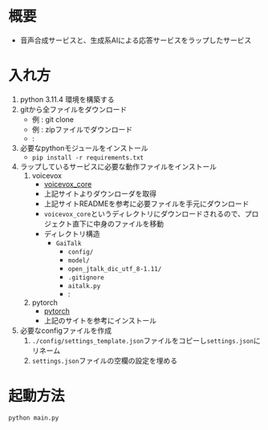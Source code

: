 # 概要
- 音声合成サービスと、生成系AIによる応答サービスをラップしたサービス

# 入れ方
1. python 3.11.4 環境を構築する
2. gitから全ファイルをダウンロード
    - 例 : git clone
    - 例 : zipファイルでダウンロード
    - :
3. 必要なpythonモジュールをインストール
    - `pip install -r requirements.txt`
4. ラップしているサービスに必要な動作ファイルをインストール
    1. voicevox
        - [voicevox_core](https://github.com/VOICEVOX/voicevox_core/releases/tag/0.14.4)
        - 上記サイトよりダウンローダを取得
        - 上記サイトREADMEを参考に必要ファイルを手元にダウンロード
        - `voicevox_core`というディレクトリにダウンロードされるので、プロジェクト直下に中身のファイルを移動
        - ディレクトリ構造
            - `GaiTalk`
                - `config/`
                - `model/`
                - `open_jtalk_dic_utf_8-1.11/`
                - `.gitignore`
                - `aitalk.py`
                - :
    2. pytorch
        - [pytorch](https://pytorch.org/get-started/locally/)
        - 上記のサイトを参考にインストール
5. 必要なconfigファイルを作成
    1. `./config/settings_template.json`ファイルをコピーし`settings.json`にリネーム
    2. `settings.json`ファイルの空欄の設定を埋める

# 起動方法
```sh
python main.py
```
